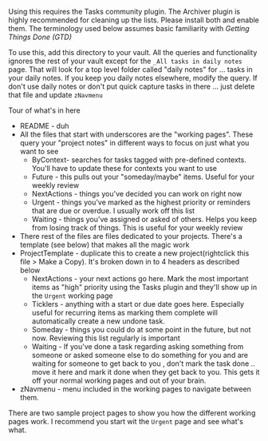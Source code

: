 Using this requires the Tasks community plugin.  The Archiver plugin is highly recommended for cleaning up the lists.  Please install both and enable them.  The terminology used below assumes basic familiarity with _Getting Things Done (GTD)_

To use this, add this directory to your vault.  All the queries and functionality ignores the rest of your vault except for the ```_All tasks in daily notes``` page. That will look for a top level folder called "daily notes" for ... tasks in your daily notes. If you keep you daily notes elsewhere, modify the query. If don't use daily notes or don't put quick capture tasks in there ... just delete that file and update ```zNavmenu```

Tour of what's in here
- README - duh
- All the files that start with underscores are the "working pages". These query your "project notes"  in different ways to focus on just what you want to see
	- ByContext- searches for tasks tagged with pre-defined contexts. You'll have to update these for contexts you want to use
	- Future - this pulls out your "someday/maybe" items. Useful for your weekly review
	- NextActions - things you've decided you can work on right now
	- Urgent - things you've marked as the highest priority or reminders that are due or overdue. I usually work off this list
	- Waiting - things you've assigned or asked of others.  Helps you keep from losing track of things. This is useful for your weekly review
- There rest of the files are files dedicated to your projects.  There's a template (see below) that makes all the magic work
- ProjectTemplate - duplicate this to create a new project(rightclick this file > Make a Copy). It's broken down in to 4 headers as described below
	- NextActions - your next actions go here. Mark the most important items as "high" priority using the Tasks plugin and they'll show up in the ```Urgent``` working page
	- Ticklers - anything with a start or due date goes here. Especially useful for recurring items as marking them complete will automatically create a new undone task.
	- Someday - things you could do at some point in the future, but not now. Reviewing this list regularly is important
	- Waiting - If you've done a task regarding asking something from someone or asked someone else to do something for you and are waiting for someone to get back to you , don't mark the task done .. move it here and mark it done when they get back to you. This gets it off your normal working pages and out of your brain. 
- zNavmenu - menu included in the working pages to navigate between them. 

There are two sample project pages to show you how the different working pages work.  I recommend you start wit the ```Urgent``` page and see what's what. 
 